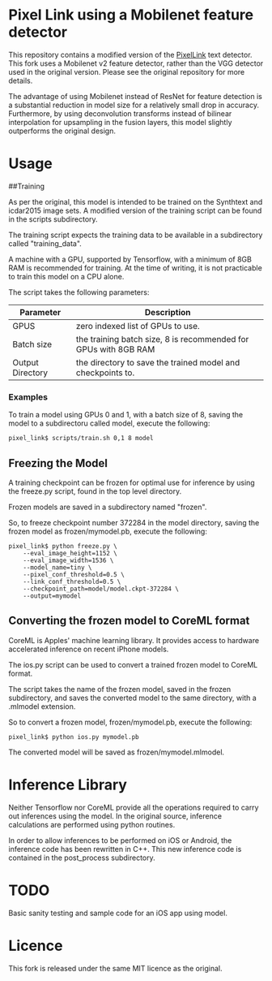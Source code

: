 # Pixel Link using a Mobilenet feature detector

This repository contains a modified version of the [PixelLink](https://github.com/ZJULearning/pixel_link) text detector. This fork uses a Mobilenet v2 feature detector, rather than the VGG detector used in the original version. Please see the original repository for more details.

The advantage of using Mobilenet instead of ResNet for feature detection is a substantial reduction in model size for a relatively small drop in accuracy. Furthermore, by using deconvolution transforms instead of bilinear interpolation for upsampling in the fusion layers, this model slightly outperforms the original design.

# Usage

##Training

As per the original, this model is intended to be trained on the Synthtext and icdar2015 image sets. A modified version of the training script can be found in the scripts subdirectory. 

The training script expects the training data to be available in a subdirectory called "training_data". 

A machine with a GPU, supported by Tensorflow, with a minimum of 8GB RAM is recommended for training. At the time of writing, it is not practicable to train this model on a CPU alone.

The script takes the following parameters:

|Parameter|Description|
|---|---|
|GPUS|zero indexed list of GPUs to use.|
|Batch size|the training batch size, 8 is recommended for GPUs with 8GB RAM|
|Output Directory|the directory to save the trained model and checkpoints to.|

### Examples

To train a model using GPUs 0 and 1, with a batch size of 8, saving the model to a subdirectoru called model, execute the following:

```shell
pixel_link$ scripts/train.sh 0,1 8 model
```

## Freezing the Model

A training checkpoint can be frozen for optimal use for inference by using the freeze.py script, found in the top level directory. 

Frozen models are saved in a subdirectory named "frozen".

So, to freeze checkpoint number 372284 in the model directory, saving the frozen model as frozen/mymodel.pb, execute the following:

```shell
pixel_link$ python freeze.py \
	--eval_image_height=1152 \
	--eval_image_width=1536 \
	--model_name=tiny \
	--pixel_conf_threshold=0.5 \
	--link_conf_threshold=0.5 \
	--checkpoint_path=model/model.ckpt-372284 \
	--output=mymodel
``` 

## Converting the frozen model to CoreML format

CoreML is Apples' machine learning library. It provides access to hardware accelerated inference on recent iPhone models.  

The ios.py script can be used to convert a trained frozen model to CoreML format. 

The script takes the name of the frozen model, saved in the frozen subdirectory, and saves the converted model to the same directory, with a .mlmodel extension. 

So to convert a frozen model, frozen/mymodel.pb, execute the following:

```
pixel_link$ python ios.py mymodel.pb
```

The converted model will be saved as frozen/mymodel.mlmodel.

# Inference Library

Neither Tensorflow nor CoreML provide all the operations required to carry out inferences using the model. In the original source, inference calculations are performed using python routines. 

In order to allow inferences to be performed on iOS or Android, the inference code has been rewritten in C++. This new inference code is contained in the post_process subdirectory.

# TODO

Basic sanity testing and sample code for an iOS app using model.

# Licence

This fork is released under the same MIT licence as the original.